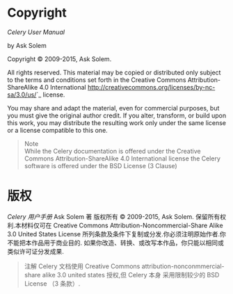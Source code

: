 
# Copyright

  
*Celery User Manual*    

by Ask Solem

Copyright © 2009-2015, Ask Solem.

All rights reserved. This material may be copied or distributed only subject to the terms and conditions set forth in the Creative Commons Attribution-ShareAlike 4.0 International <http://creativecommons.org/licenses/by-nc-sa/3.0/us/>`_ license.

You may share and adapt the material, even for commercial purposes, but you must give the original author credit. If you alter, transform, or build upon this work, you may distribute the resulting work only under the same license or a license compatible to this one.

> Note  
While the Celery documentation is offered under the Creative Commons Attribution-ShareAlike 4.0 International license the Celery software is offered under the BSD License (3 Clause)


# 版权

*Celery 用户手册*
Ask Solem 著
版权所有 © 2009-2015, Ask Solem.
保留所有权利.本材料仅可在 Creative Commons Attribution-Noncommercial-Share Alike 3.0 United States License 所列条款及条件下复制或分发.你必须注明原始作者.你不能把本作品用于商业目的. 如果你改造、转换、或改写本作品，你只能以相同或类似许可证分发成果.

> 注解
 Celery 文档使用 Creative Commons attribution-nonconmmercial-share alike 3.0 united states 授权,但 Celery 本身 采用限制较少的 BSD License （3 条款）.  
